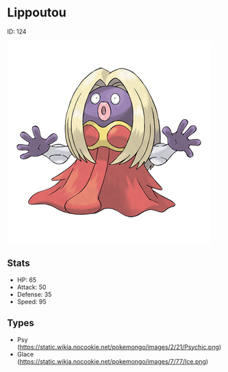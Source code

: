 # Lippoutou


ID: 124

![](https://raw.githubusercontent.com/PokeAPI/sprites/master/sprites/pokemon/other/official-artwork/124.png "Lippoutou")

## Stats


 - HP: 65
 - Attack: 50
 - Defense: 35
 - Speed: 95

## Types


 - Psy (https://static.wikia.nocookie.net/pokemongo/images/2/21/Psychic.png)
 - Glace (https://static.wikia.nocookie.net/pokemongo/images/7/77/Ice.png)
